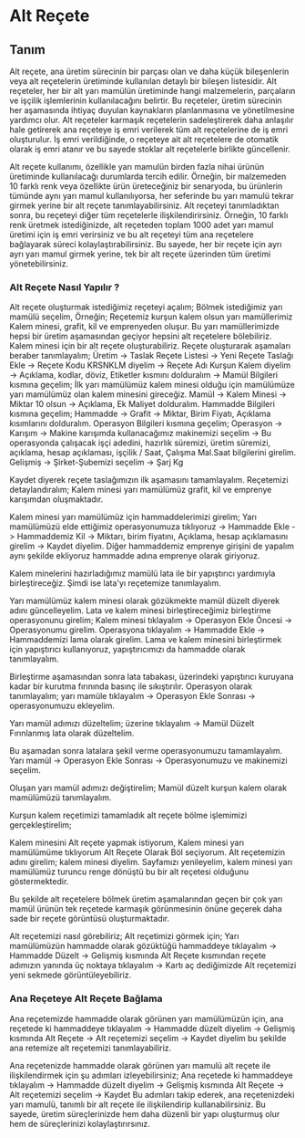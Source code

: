 
# Alt Reçete

## Tanım

Alt reçete, ana üretim sürecinin bir parçası olan ve daha küçük bileşenlerin veya alt reçetelerin üretiminde kullanılan detaylı bir bileşen listesidir. 
Alt reçeteler, her bir alt yarı mamülün üretiminde hangi malzemelerin, parçaların ve işçilik işlemlerinin kullanılacağını belirtir.
Bu reçeteler, üretim sürecinin her aşamasında ihtiyaç duyulan kaynakların planlanmasına ve yönetilmesine yardımcı olur.
Alt reçeteler karmaşık reçetelerin sadeleştirerek daha anlaşılır hale getirerek ana reçeteye iş emri verilerek tüm alt reçetelerine de iş emri oluşturulur. 
İş emri verildiğinde, o reçeteye ait alt reçetelere de otomatik olarak iş emri atanır ve bu sayede stoklar alt reçetelerle birlikte güncellenir.

Alt reçete kullanımı, özellikle yarı mamulün birden fazla nihai ürünün üretiminde kullanılacağı durumlarda tercih edilir. 
Örneğin, bir malzemeden 10 farklı renk veya özellikte ürün üreteceğiniz bir senaryoda, bu ürünlerin tümünde aynı yarı mamul kullanılıyorsa, 
her seferinde bu yarı mamulü tekrar girmek yerine bir alt reçete tanımlayabilirsiniz.
Alt reçeteyi tanımladıktan sonra, bu reçeteyi diğer tüm reçetelerle ilişkilendirirsiniz. 
Örneğin, 10 farklı renk üretmek istediğinizde, alt reçeteden toplam 1000 adet yarı mamul üretimi için iş emri verirsiniz ve 
bu alt reçeteyi tüm ana reçetelere bağlayarak süreci kolaylaştırabilirsiniz. 
Bu sayede, her bir reçete için ayrı ayrı yarı mamul girmek yerine, tek bir alt reçete üzerinden tüm üretimi yönetebilirsiniz.

### Alt Reçete Nasıl Yapılır ?

Alt reçete oluşturmak istediğimiz reçeteyi açalım; 
Bölmek istediğimiz yarı mamülü seçelim,
Örneğin; Reçetemiz kurşun kalem olsun yarı mamüllerimiz Kalem minesi, grafit, kil ve emprenyeden oluşur. 
Bu yarı mamüllerimizde hepsi bir üretim aşamasından geçiyor hepsini alt reçetelere bölebiliriz. 
Kalem minesi için bir alt reçete oluşturabiliriz.
Reçete oluşturarak aşamaları beraber tanımlayalım;
Üretim -> Taslak Reçete Listesi -> Yeni Reçete Taslağı Ekle -> Reçete Kodu KRSNKLM diyelim -> Reçete Adı Kurşun Kalem diyelim -> Açıklama, kodlar, döviz, Etiketler kısmını dolduralım -> 
Mamül Bilgileri kısmına geçelim; İlk yarı mamülümüz kalem minesi olduğu için mamülümüze yarı mamülümüz olan kalem minesini gireceğiz.
Mamül -> Kalem Minesi -> Miktar 10 olsun -> Açıklama, Ek Maliyet dolduralım.
Hammadde Bilgileri kısmına geçelim; 
Hammadde -> Grafit -> Miktar, Birim Fiyatı, Açıklama kısımlarını dolduralım.
Operasyon Bilgileri kısmına geçelim;
Operasyon -> Karışım -> Makine karışımda kullanacağımız makinemizi seçelim -> Bu operasyonda çalışacak işçi adedini, hazırlık süremizi, üretim süremizi, açıklama, hesap açıklaması, işçilik / Saat, Çalışma Mal.Saat bilgilerini girelim.
Gelişmiş -> Şirket-Şubemizi seçelim -> Şarj Kg 

Kaydet diyerek reçete taslağımızın ilk aşamasını tamamlayalım.
Reçetemizi detaylandıralım;
Kalem minesi yarı mamülümüz grafit, kil ve emprenye karışımdan oluşmaktadır.

Kalem minesi yarı mamülümüz için hammaddelerimizi girelim;
Yarı mamülümüzü elde ettiğimiz operasyonumuza tıklıyoruz -> Hammadde Ekle -> Hammaddemiz Kil -> Miktarı, birim fiyatını, Açıklama, hesap açıklamasını girelim -> Kaydet diyelim.
Diğer hammaddemiz emprenye girişini de yapalım aynı şekilde ekliyoruz hammadde adına emprenye olarak giriyoruz.

Kalem minelerini hazırladığımız mamülü lata ile bir yapıştırıcı yardımıyla birleştireceğiz. Şimdi ise lata'yı reçetemize tanımlayalım.

Yarı mamülümüz kalem minesi olarak gözükmekte mamül düzelt diyerek adını güncelleyelim.
Lata ve kalem minesi birleştireceğimiz birleştirme operasyonunu girelim;
Kalem minesi tıklayalım -> Operasyon Ekle Öncesi -> Operasyonumu girelim.
Operasyona tıklayalım -> Hammadde Ekle -> Hammaddemizi lama olarak girelim.
Lama ve kalem minesini birleştirmek için yapıştırıcı kullanıyoruz, yapıştırıcımızı da hammadde olarak tanımlayalım.

Birleştirme aşamasından sonra lata tabakası, üzerindeki yapıştırıcı kuruyana kadar bir kurutma fırınında basınç ile sıkıştırılır.
Operasyon olarak tanımlayalım; yarı mamüle tıklayalım -> Operasyon Ekle Sonrası -> operasyonumuzu ekleyelim.

Yarı mamül adımızı düzeltelim; üzerine tıklayalım -> Mamül Düzelt Fırınlanmış lata olarak düzeltelim.

Bu aşamadan sonra latalara şekil verme operasyonumuzu tamamlayalım.
Yarı mamül -> Operasyon Ekle Sonrası -> Operasyonumuzu ve makinemizi seçelim.

Oluşan yarı mamül adımızı değiştirelim; Mamül düzelt kurşun kalem olarak mamülümüzü tanımlayalım.

Kurşun kalem reçetimizi tamamladık alt reçete bölme işlemimizi gerçekleştirelim;

Kalem minesini Alt reçete yapmak istiyorum, Kalem minesi yarı mamülümüme tıklıyorum Alt Reçete Olarak Böl seçiyorum.
Alt reçetemizin adını girelim; kalem minesi diyelim.
Sayfamızı yenileyelim, kalem minesi yarı mamülümüz turuncu renge dönüştü bu bir alt reçetesi olduğunu göstermektedir.

Bu şekilde alt reçetelere bölmek üretim aşamalarından geçen bir çok yarı mamül ürünün tek reçetede karmaşık görünmesinin önüne geçerek daha sade bir reçete görüntüsü oluşturmaktadır. 

Alt reçetemizi nasıl görebiliriz;
Alt reçetimizi görmek için; 
Yarı mamülümüzün hammadde olarak gözüktüğü hammaddeye tıklayalım -> Hammadde Düzelt -> Gelişmiş kısmında Alt Reçete kısmından reçete adımızın yanında üç noktaya tıklayalım -> 
Kartı aç dediğimizde Alt reçetemizi yeni sekmede görüntüleyebiliriz.

### Ana Reçeteye Alt Reçete Bağlama 

Ana reçetemizde hammadde olarak görünen yarı mamülümüzün için, ana reçetede ki hammaddeye tıklayalım -> Hammadde düzelt diyelim -> 
Gelişmiş kısmında Alt Reçete -> Alt reçetemizi seçelim -> Kaydet diyelim bu şekilde ana retemize alt reçetemizi tanımlayabiliriz.

Ana reçetenizde hammadde olarak görünen yarı mamulü alt reçete ile ilişkilendirmek için şu adımları izleyebilirsiniz; 
Ana reçetede ki hammaddeye tıklayalım -> Hammadde düzelt diyelim -> Gelişmiş kısmında Alt Reçete -> Alt reçetemizi seçelim -> Kaydet
Bu adımları takip ederek, ana reçetenizdeki yarı mamulü, tanımlı bir alt reçete ile ilişkilendirip kullanabilirsiniz. 
Bu sayede, üretim süreçlerinizde hem daha düzenli bir yapı oluşturmuş olur hem de süreçlerinizi kolaylaştırırsınız.
